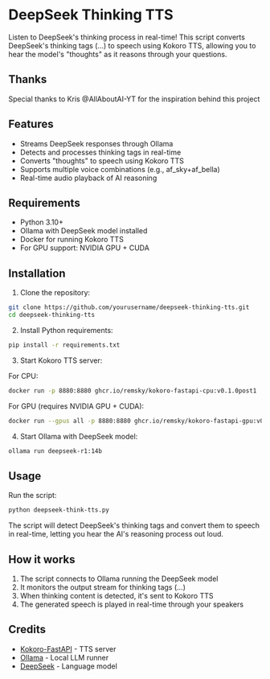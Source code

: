 # DeepSeek Thinking TTS

Listen to DeepSeek's thinking process in real-time! This script converts DeepSeek's thinking tags (<think>...</think>) to speech using Kokoro TTS, allowing you to hear the model's "thoughts" as it reasons through your questions.

## Thanks
Special thanks to Kris  @AllAboutAI-YT for the inspiration behind this project

## Features
- Streams DeepSeek responses through Ollama
- Detects and processes thinking tags in real-time
- Converts "thoughts" to speech using Kokoro TTS
- Supports multiple voice combinations (e.g., af_sky+af_bella)
- Real-time audio playback of AI reasoning

## Requirements
- Python 3.10+
- Ollama with DeepSeek model installed
- Docker for running Kokoro TTS
- For GPU support: NVIDIA GPU + CUDA

## Installation

1. Clone the repository:
```bash
git clone https://github.com/yourusername/deepseek-thinking-tts.git
cd deepseek-thinking-tts
```

2. Install Python requirements:
```bash
pip install -r requirements.txt
```

3. Start Kokoro TTS server:

For CPU:
```bash
docker run -p 8880:8880 ghcr.io/remsky/kokoro-fastapi-cpu:v0.1.0post1
```

For GPU (requires NVIDIA GPU + CUDA):
```bash
docker run --gpus all -p 8880:8880 ghcr.io/remsky/kokoro-fastapi-gpu:v0.1.0post1
```

4. Start Ollama with DeepSeek model:
```bash
ollama run deepseek-r1:14b
```

## Usage
Run the script:
```bash
python deepseek-think-tts.py
```

The script will detect DeepSeek's thinking tags and convert them to speech in real-time, letting you hear the AI's reasoning process out loud.

## How it works
1. The script connects to Ollama running the DeepSeek model
2. It monitors the output stream for thinking tags (<think>...</think>)
3. When thinking content is detected, it's sent to Kokoro TTS
4. The generated speech is played in real-time through your speakers

## Credits
- [Kokoro-FastAPI](https://github.com/remsky/Kokoro-FastAPI) - TTS server
- [Ollama](https://ollama.ai/) - Local LLM runner
- [DeepSeek](https://github.com/deepseek-ai/DeepSeek-LLM) - Language model
